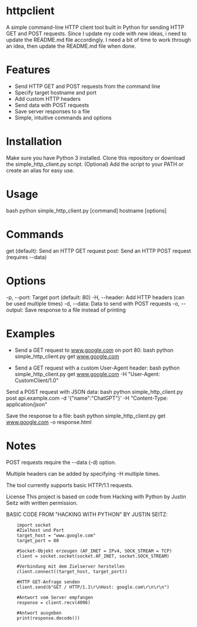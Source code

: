# httpclient  

A simple command-line HTTP client tool built in Python for sending HTTP GET and POST requests.
Since I update my code with new ideas, i need to update the README.md file accordingly. 
I need a bit of time to work through an idea, then update the README.md file when done.

# Features
  - Send HTTP GET and POST requests from the command line
  - Specify target hostname and port
  - Add custom HTTP headers
  - Send data with POST requests
  - Save server responses to a file
  - Simple, intuitive commands and options

# Installation
Make sure you have Python 3 installed.
Clone this repository or download the simple_http_client.py script.
(Optional) Add the script to your PATH or create an alias for easy use.

# Usage
bash
python simple_http_client.py [command] hostname [options]

# Commands
 get (default): Send an HTTP GET request
 post: Send an HTTP POST request (requires --data)

# Options
 -p, --port: Target port (default: 80)
 -H, --header: Add HTTP headers (can be used multiple times)
 -d, --data: Data to send with POST requests
 -o, --output: Save response to a file instead of printing

# Examples

- Send a GET request to www.google.com on port 80:
bash
  python simple_http_client.py get www.google.com

- Send a GET request with a custom User-Agent header:
bash
  python simple_http_client.py get www.google.com -H "User-Agent: CustomClient/1.0"

Send a POST request with JSON data:
bash
  python simple_http_client.py post api.example.com -d '{"name":"ChatGPT"}' -H "Content-Type: application/json"

Save the response to a file:
bash
  python simple_http_client.py get www.google.com -o response.html

  
# Notes
POST requests require the --data (-d) option.

Multiple headers can be added by specifying -H multiple times.

The tool currently supports basic HTTP/1.1 requests.

License
This project is based on code from Hacking with Python by Justin Seitz with written permission.

BASIC CODE FROM "HACKING WITH PYTHON" BY JUSTIN SEITZ:

        import socket
        #Zielhost und Port
        target_host = "www.google.com"
        target_port = 80
        
        #Socket-Objekt erzeugen (AF_INET = IPv4, SOCK_STREAM = TCP)
        client = socket.socket(socket.AF_INET, socket.SOCK_STREAM)
        
        #Verbindung mit dem Zielserver herstellen
        client.connect((target_host, target_port))
        
        #HTTP GET-Anfrage senden
        client.send(b"GET / HTTP/1.1\r\nHost: google.com\r\n\r\n")
        
        #Antwort vom Server empfangen
        response = client.recv(4096)
        
        #Antwort ausgeben
        print(response.decode())



